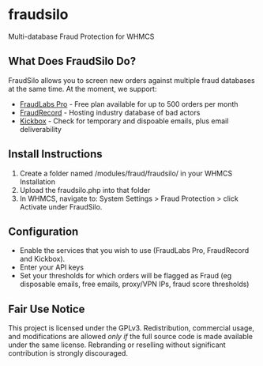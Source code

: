 # fraudsilo
Multi-database Fraud Protection for WHMCS

## What Does FraudSilo Do?
FraudSilo allows you to screen new orders against multiple fraud databases at the same time. 
At the moment, we support:
* [FraudLabs Pro](http://www.fraudlabspro.com/?ref=20215) - Free plan available for up to 500 orders per month
* [FraudRecord](https://www.fraudrecord.com/) - Hosting industry database of bad actors
* [Kickbox](https://kickbox.com) - Check for temporary and dispoable emails, plus email deliverability

## Install Instructions
1. Create a folder named /modules/fraud/fraudsilo/ in your WHMCS Installation
2. Upload the fraudsilo.php into that folder
3. In WHMCS, navigate to: System Settings > Fraud Protection > click Activate under FraudSilo. 

## Configuration
* Enable the services that you wish to use (FraudLabs Pro, FraudRecord and Kickbox).
* Enter your API keys
* Set your thresholds for which orders will be flagged as Fraud (eg disposable emails, free emails, proxy/VPN IPs, fraud score thresholds)

## Fair Use Notice
This project is licensed under the GPLv3. Redistribution, commercial usage, and modifications are allowed *only if* the full source code is made available under the same license. Rebranding or reselling without significant contribution is strongly discouraged.

